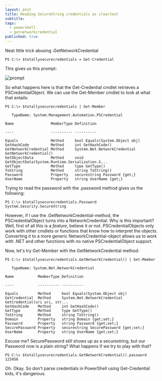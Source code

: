 ```yaml
---
layout: post
title: Reading SecureString credentials as cleartext
subtitle: 
tags:
  - powershell
  - getnetworkcredential
published: true
---
```


Neat little trick abusing  .GetNetworkCredential

~~~
PS C:\> $totallysecurecredentials = Get-Credential
~~~

This gives us this prompt:

![prompt](http://www.powershellmagazine.com/wp-content/uploads/2013/02/Get-Credential.png)

So what happens here is that the Get-Credential cmdlet retrieves a PSCredentialObject. 
We can use the Get-Member cmdlet to look at what that entails:

~~~
PS C:\> $totallysecurecredentials | Get-Member 

   TypeName: System.Management.Automation.PSCredential

Name                 MemberType Definition

----                 ---------- ----------

Equals               Method     bool Equals(System.Object obj)
GetHashCode          Method     int GetHashCode()
GetNetworkCredential Method     System.Net.NetworkCredential GetNetworkCredential()
GetObjectData        Method     void GetObjectData(System.Runtime.Serialization.S...
GetType              Method     type GetType()
ToString             Method     string ToString()
Password             Property   securestring Password {get;}
UserName             Property   string UserName {get;}
~~~

Trying to read the password with the .password method gives us the following:

~~~
PS C:\> $totallysecurecredentials.Password
System.Security.SecureString
~~~

However, if I use the .GetNetworkCredential-method, the PSCredentialObject turns into a NetworkCredential. Why is this important? Well, first of all this is a _feature_, believe it or not. PSCredentialObjects only work with other cmdlets or functions that know how to interpret the objects. Converting it to a more generic NetworkCredential-object allows us to work with .NET and other functions with no native PSCredentialObject support. 

Now, let's try Get-Member with the GetNetworkCredential method:

~~~
PS C:\> $totallysecurecredentials.GetNetworkCredential() | Get-Member 

   TypeName: System.Net.NetworkCredential

Name           MemberType Definition

----           ---------- ----------

Equals         Method     bool Equals(System.Object obj)
GetCredential  Method     System.Net.NetworkCredential GetCredential(uri uri, str...
GetHashCode    Method     int GetHashCode()
GetType        Method     type GetType()
ToString       Method     string ToString()
Domain         Property   string Domain {get;set;}
Password       Property   string Password {get;set;}
SecurePassword Property   securestring SecurePassword {get;set;}
UserName       Property   string UserName {get;set;}
~~~

Excuse me? SecurePassword still shows up as a securestring, but our Password now is a plain string? What happens if we try to play with that?

~~~
PS C:\> $totallysecurecredentials.GetNetworkCredential().password
123456
~~~

Oh. Okay. So don't parse credentials in PowerShell using Get-Credential kids, it's dangerous.
